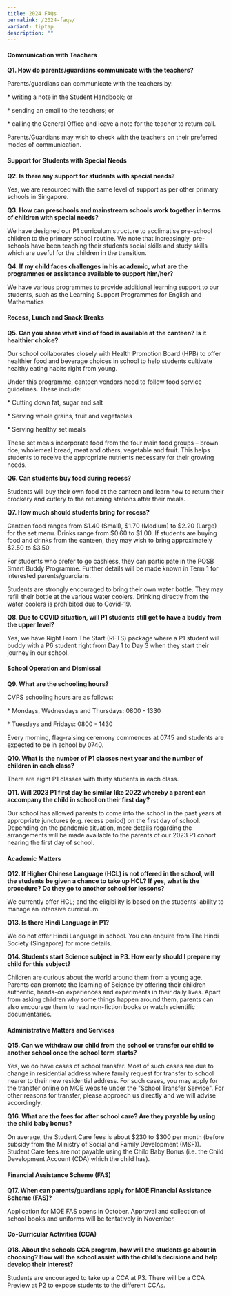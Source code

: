 ```yaml
---
title: 2024 FAQs
permalink: /2024-faqs/
variant: tiptap
description: ""
---
```

<h4><strong>Communication with Teachers</strong></h4>
<p><strong>Q1. How do parents/guardians communicate with the teachers?</strong>
</p>
<p>Parents/guardians can communicate with the teachers by:</p>
<p>* writing a note in the Student Handbook; or</p>
<p>* sending an email to the teachers; or</p>
<p>* calling the General Office and leave a note for the teacher to return
call.</p>
<p>Parents/Guardians may wish to check with the teachers on their preferred
modes of communication.</p>
<h4><strong>Support for Students with Special Needs</strong></h4>
<p><strong>Q2. Is there any support for students with special needs?</strong>
</p>
<p>Yes, we are resourced with the same level of support as per other primary
schools in Singapore.</p>
<p><strong>Q3. How can preschools and mainstream schools work together in terms of children with special needs?</strong>
</p>
<p>We have designed our P1 curriculum structure to acclimatise pre-school
children to the primary school routine. We note that increasingly, pre-schools
have been teaching their students social skills and study skills which
are useful for the children in the transition.</p>
<p><strong>Q4. If my child faces challenges in his academic, what are the programmes or assistance available to support him/her?</strong>
</p>
<p>We have various programmes to provide additional learning support to our
students, such as the Learning Support Programmes for English and Mathematics</p>
<p></p>
<h4><strong>Recess, Lunch and Snack Breaks</strong></h4>
<p><strong>Q5. Can you share what kind of food is available at the canteen? Is it healthier choice?</strong>
</p>
<p>Our school collaborates closely with Health Promotion Board (HPB) to offer
healthier food and beverage choices in school to help students cultivate
healthy eating habits right from young.</p>
<p>Under this programme, canteen vendors need to follow food service guidelines.
These include:</p>
<p>* Cutting down fat, sugar and salt</p>
<p>* Serving whole grains, fruit and vegetables</p>
<p>* Serving healthy set meals</p>
<p>These set meals incorporate food from the four main food groups – brown
rice, wholemeal bread, meat and others, vegetable and fruit. This helps
students to receive the appropriate nutrients necessary for their growing
needs.</p>
<p><strong>Q6. Can students buy food during recess?</strong>
</p>
<p>Students will buy their own food at the canteen and learn how to return
their crockery and cutlery to the returning stations after their meals.</p>
<p><strong>Q7. How much should students bring for recess?</strong>
</p>
<p>Canteen food ranges from $1.40 (Small), $1.70 (Medium) to $2.20 (Large)
for the set menu. Drinks range from $0.60 to $1.00. If students are buying
food and drinks from the canteen, they may wish to bring approximately
$2.50 to $3.50.</p>
<p>For students who prefer to go cashless, they can participate in the POSB
Smart Buddy Programme. Further details will be made known in Term 1 for
interested parents/guardians.</p>
<p>Students are strongly encouraged to bring their own water bottle. They
may refill their bottle at the various water coolers. Drinking directly
from the water coolers is prohibited due to Covid-19.</p>
<p><strong>Q8. Due to COVID situation, will P1 students still get to have a buddy from the upper level?</strong>
</p>
<p>Yes, we have Right From The Start (RFTS) package where a P1 student will
buddy with a P6 student right from Day 1 to Day 3 when they start their
journey in our school.</p>
<h4><strong>School Operation and Dismissal</strong></h4>
<p><strong>Q9. What are the schooling hours?</strong>
</p>
<p>CVPS schooling hours are as follows:</p>
<p>* Mondays, Wednesdays and Thursdays: 0800 - 1330</p>
<p>* Tuesdays and Fridays: 0800 - 1430</p>
<p>Every morning, flag-raising ceremony commences at 0745 and students are
expected to be in school by 0740.</p>
<p><strong>Q10. What is the number of P1 classes next year and the number of children in each class?</strong>
</p>
<p>There are eight P1 classes with thirty students in each class.</p>
<p><strong>Q11. Will 2023 P1 first day be similar like 2022 whereby a parent can accompany the child in school on their first day?</strong>
</p>
<p>Our school has allowed parents to come into the school in the past years
at appropriate junctures (e.g. recess period) on the first day of school.
Depending on the pandemic situation, more details regarding the arrangements
will be made available to the parents of our 2023 P1 cohort nearing the
first day of school.</p>
<p></p>
<h4><strong>Academic Matters</strong></h4>
<p><strong>Q12. If Higher Chinese Language (HCL) is not offered in the school, will the students be given a chance to take up HCL? If yes, what is the procedure? Do they go to another school for lessons?</strong>
</p>
<p>We currently offer HCL; and the eligibility is based on the students'
ability to manage an intensive curriculum.</p>
<p><strong>Q13. Is there Hindi Language in P1?</strong>
</p>
<p>We do not offer Hindi Language in school. You can enquire from The Hindi
Society (Singapore) for more details.</p>
<p><strong>Q14. Students start Science subject in P3. How early should I prepare my child for this subject?</strong>
</p>
<p>Children are curious about the world around them from a young age. Parents
can promote the learning of Science by offering their children authentic,
hands-on experiences and experiments in their daily lives. Apart from asking
children why some things happen around them, parents can also encourage
them to read non-fiction books or watch scientific documentaries.</p>
<h4><strong>Administrative Matters and Services</strong></h4>
<p><strong>Q15. Can we withdraw our child from the school or transfer our child to another school once the school term starts?</strong>
</p>
<p>Yes, we do have cases of school transfer. Most of such cases are due to
change in residential address where family request for transfer to school
nearer to their new residential address. For such cases, you may apply
for the transfer online on MOE website under the "School Transfer Service".
For other reasons for transfer, please approach us directly and we will
advise accordingly.</p>
<p><strong>Q16. What are the fees for after school care? Are they payable by using the child baby bonus?</strong>
</p>
<p>On average, the Student Care fees is about $230 to $300 per month (before
subsidy from the Ministry of Social and Family Development (MSF)). Student
Care fees are not payable using the Child Baby Bonus (i.e. the Child Development
Account (CDA) which the child has).</p>
<h4><strong>Financial Assistance Scheme (FAS)</strong></h4>
<p><strong>Q17. When can parents/guardians apply for MOE Financial Assistance Scheme (FAS)?</strong>
</p>
<p>Application for MOE FAS opens in October. Approval and collection of school
books and uniforms will be tentatively in November.</p>
<p></p>
<h4><strong>Co-Curricular Activities (CCA)</strong></h4>
<p><strong>Q18. About the schools CCA program, how will the students go about in choosing? How will the school assist with the child’s decisions and help develop their interest?</strong>
</p>
<p>Students are encouraged to take up a CCA at P3. There will be a CCA Preview
at P2 to expose students to the different CCAs.</p>